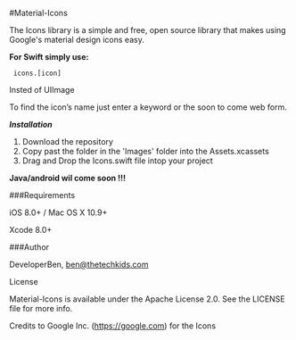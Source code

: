 #Material-Icons

The Icons library is a simple and free, open source library that makes using Google's material design icons easy.

**For Swift simply use:**
```
 icons.[icon] 
```
Insted of UIImage

To find the icon’s name just enter a keyword or the soon to come web form.

***Installation***

1. Download the repository
2. Copy past the folder in the 'Images' folder into the Assets.xcassets
3. Drag and Drop the Icons.swift file intop your project

**Java/android wil come soon !!!**

###Requirements

iOS 8.0+ / Mac OS X 10.9+

Xcode 8.0+

###Author

DeveloperBen, ben@thetechkids.com

License

Material-Icons is available under the  Apache License 2.0. See the LICENSE file for more info.

Credits to Google Inc. (https://google.com) for the Icons
